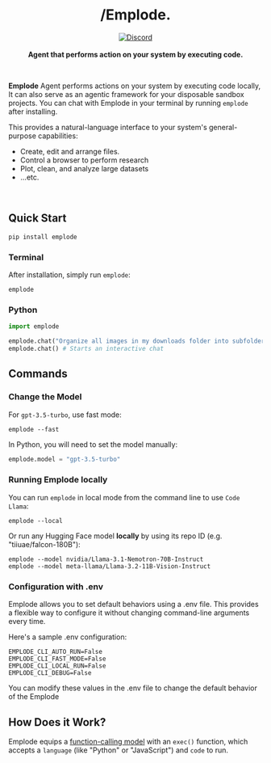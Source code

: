 <h1 align="center">/Emplode.</h1>

<p align="center">
    <a href="https://discord.gg/uZmvdFpSyW">
        <img alt="Discord" src="https://img.shields.io/discord/1172527582684651600?logo=discord&style=flat&logoColor=white"/>
    </a>
    <br><br>
    <b>Agent that performs action on your system by executing code.</b>
</p>

<br>

**Emplode** Agent performs actions on your system by executing code locally, It can also serve as an agentic framework for your disposable sandbox projects. You can chat with Emplode in your terminal by running `emplode` after installing.

This provides a natural-language interface to your system's general-purpose capabilities:

- Create, edit and arrange files.
- Control a browser to perform research
- Plot, clean, and analyze large datasets
- ...etc.

<br>

## Quick Start

```shell
pip install emplode
```

### Terminal

After installation, simply run `emplode`:

```shell
emplode
```

### Python

```python
import emplode

emplode.chat("Organize all images in my downloads folder into subfolders by year, naming each folder after the year.") # Executes a single command
emplode.chat() # Starts an interactive chat
```

## Commands

### Change the Model

For `gpt-3.5-turbo`, use fast mode:

```shell
emplode --fast
```

In Python, you will need to set the model manually:

```python
emplode.model = "gpt-3.5-turbo"
```

### Running Emplode locally

You can run `emplode` in local mode from the command line to use `Code Llama`:

```shell
emplode --local
```

Or run any Hugging Face model **locally** by using its repo ID (e.g. "tiiuae/falcon-180B"):

```shell
emplode --model nvidia/Llama-3.1-Nemotron-70B-Instruct
emplode --model meta-llama/Llama-3.2-11B-Vision-Instruct
```


### Configuration with .env

Emplode allows you to set default behaviors using a .env file. This provides a flexible way to configure it without changing command-line arguments every time.

Here's a sample .env configuration:

```
EMPLODE_CLI_AUTO_RUN=False
EMPLODE_CLI_FAST_MODE=False
EMPLODE_CLI_LOCAL_RUN=False
EMPLODE_CLI_DEBUG=False
```

You can modify these values in the .env file to change the default behavior of the Emplode

## How Does it Work?

Emplode equips a [function-calling model](https://platform.openai.com/docs/guides/gpt/function-calling) with an `exec()` function, which accepts a `language` (like "Python" or "JavaScript") and `code` to run.

<br>
